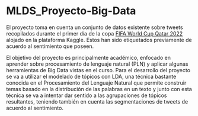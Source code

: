 # MLDS_Proyecto-Big-Data
El proyecto toma en cuenta un conjunto de datos existente sobre tweets recopilados durante el primer día de la copa [FIFA World Cup Qatar 2022](https://www.kaggle.com/datasets/tirendazacademy/fifa-world-cup-2022-tweets/data) alojado en la plataforma Kaggle. Estos han sido etiquetados previamente de acuerdo al sentimiento que poseen.

El objetivo del proyecto es principalmente académico, enfocado en aprender sobre procesamiento de lenguaje natural (PLN) y aplicar algunas herramientas de Big Data vistas en el curso. Para el desarrollo del proyecto se va a utilizar el modelado de tópicos con LDA, una técnica bastante conocida en el Procesamiento del Lenguaje Natural que permite construir temas basado en la distribución de las palabras en un texto y junto con esta técnica se va a intentar dar sentido a las agrupaciones de tópicos resultantes, teniendo también en cuenta las segmentaciones de tweets de acuerdo al sentimiento.

